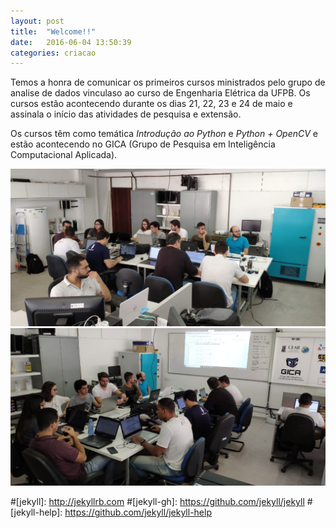 ```yaml
---
layout: post
title:  "Welcome!!"
date:   2016-06-04 13:50:39
categories: criacao
---
```

Temos a honra de comunicar os primeiros cursos ministrados pelo grupo de analise de dados vinculaso ao curso de Engenharia Elétrica da UFPB. Os cursos estão acontecendo durante os dias 21, 22, 23 e 24 de maio e assinala o início das atividades de pesquisa e extensão.

Os cursos têm como temática _Introdução ao Python_ e _Python + OpenCV_ e estão acontecendo no GICA (Grupo de Pesquisa em Inteligência Computacional Aplicada).

<img class="center" src=_img/foto01.jpeg>
<img class="center" src=_img/foto02.jpeg>



#[jekyll]:      http://jekyllrb.com
#[jekyll-gh]:   https://github.com/jekyll/jekyll
#[jekyll-help]: https://github.com/jekyll/jekyll-help
